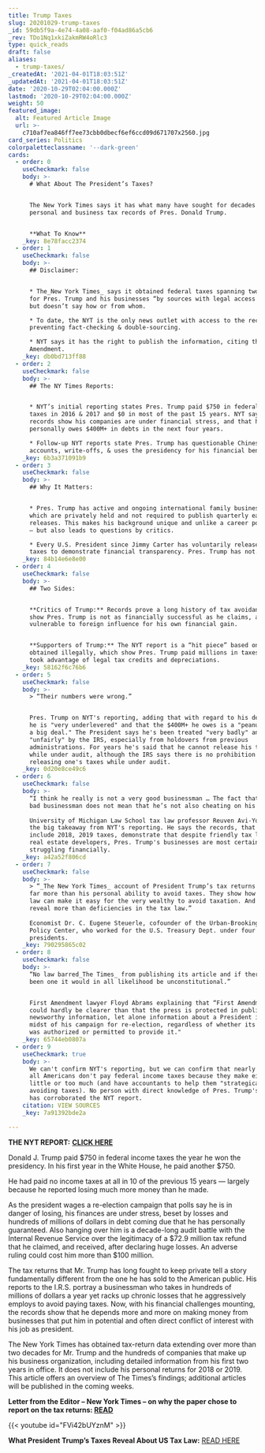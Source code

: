 ```yaml
---
title: Trump Taxes
slug: 20201029-trump-taxes
_id: 59db5f9a-4e74-4a08-aaf0-f04ad86a5cb6
_rev: TDo1Nq1xkiZakmRW4oRlc3
type: quick_reads
draft: false
aliases:
  - trump-taxes/
_createdAt: '2021-04-01T18:03:51Z'
_updatedAt: '2021-04-01T18:03:51Z'
date: '2020-10-29T02:04:00.000Z'
lastmod: '2020-10-29T02:04:00.000Z'
weight: 50
featured_image:
  alt: Featured Article Image
  url: >-
    c710af7ea846ff7ee73cbb0dbecf6ef6ccd09d671707x2560.jpg
card_series: Politics
colorpaletteclassname: '--dark-green'
cards:
  - order: 0
    useCheckmark: false
    body: >-
      # What About The President’s Taxes?


      The New York Times says it has what many have sought for decades – the
      personal and business tax records of Pres. Donald Trump.


      **What To Know**
    _key: 8e78facc2374
  - order: 1
    useCheckmark: false
    body: >-
      ## Disclaimer:


      * The_New York Times_ says it obtained federal taxes spanning two decades
      for Pres. Trump and his businesses “by sources with legal access to it”
      but doesn’t say how or from whom.

      * To date, the NYT is the only news outlet with access to the records –
      preventing fact-checking & double-sourcing.

      * NYT says it has the right to publish the information, citing the First
      Amendment.
    _key: db0bd713ff88
  - order: 2
    useCheckmark: false
    body: >-
      ## The NY Times Reports:


      * NYT’s initial reporting states Pres. Trump paid $750 in federal income
      taxes in 2016 & 2017 and $0 in most of the past 15 years. NYT says the
      records show his companies are under financial stress, and that he
      personally owes $400M+ in debts in the next four years.

      * Follow-up NYT reports state Pres. Trump has questionable Chinese bank
      accounts, write-offs, & uses the presidency for his financial benefit.
    _key: 6b3a371091b9
  - order: 3
    useCheckmark: false
    body: >-
      ## Why It Matters:


      * Pres. Trump has active and ongoing international family businesses,
      which are privately held and not required to publish quarterly earnings
      releases. This makes his background unique and unlike a career politician
      – but also leads to questions by critics.

      * Every U.S. President since Jimmy Carter has voluntarily released their
      taxes to demonstrate financial transparency. Pres. Trump has not.
    _key: 84b14e6e8e00
  - order: 4
    useCheckmark: false
    body: >-
      ## Two Sides:


      **Critics of Trump:** Records prove a long history of tax avoidance and
      show Pres. Trump is not as financially successful as he claims, and thus
      vulnerable to foreign influence for his own financial gain.


      **Supporters of Trump:** The NYT report is a “hit piece” based on records
      obtained illegally, which show Pres. Trump paid millions in taxes, and
      took advantage of legal tax credits and depreciations.
    _key: 58162f6c76b6
  - order: 5
    useCheckmark: false
    body: >-
      > “Their numbers were wrong.”


      Pres. Trump on NYT's reporting, adding that with regard to his debts, that
      he is "very underlevered" and that the $400M+ he owes is a "peanut... not
      a big deal." The President says he's been treated "very badly" and
      "unfairly" by the IRS, especially from holdovers from previous
      administrations. For years he's said that he cannot release his taxes
      while under audit, although the IRS says there is no prohibition against
      releasing one's taxes while under audit.
    _key: 0d20e8ce49c6
  - order: 6
    useCheckmark: false
    body: >-
      “I think he really is not a very good businessman … The fact that he’s a
      bad businessman does not mean that he’s not also cheating on his taxes.”  
        
      University of Michigan Law School tax law professor Reuven Avi-Yonah on
      the big takeaway from NYT's reporting. He says the records, that don't
      include 2018, 2019 taxes, demonstrate that despite friendly tax laws for
      real estate developers, Pres. Trump's businesses are most certainly
      struggling financially.
    _key: a42a52f806cd
  - order: 7
    useCheckmark: false
    body: >-
      > “_The New York Times_ account of President Trump’s tax returns reveal
      far more than his personal ability to avoid taxes. They show how the tax
      law can make it easy for the very wealthy to avoid taxation. And they
      reveal more than deficiencies in the tax law.”  
        
      Economist Dr. C. Eugene Steuerle, cofounder of the Urban-Brookings Tax
      Policy Center, who worked for the U.S. Treasury Dept. under four
      presidents.
    _key: 790295865c02
  - order: 8
    useCheckmark: false
    body: >-
      “No law barred_The Times_ from publishing its article and if there had
      been one it would in all likelihood be unconstitutional.”


      First Amendment lawyer Floyd Abrams explaining that “First Amendment law
      could hardly be clearer than that the press is protected in publishing
      newsworthy information, let alone information about a President in the
      midst of his campaign for re-election, regardless of whether its source
      was authorized or permitted to provide it."
    _key: 65744eb0807a
  - order: 9
    useCheckmark: true
    body: >-
      We can't confirm NYT's reporting, but we can confirm that nearly half of
      all Americans don't pay federal income taxes because they make either too
      little or too much (and have accountants to help them "strategically plan"
      avoiding taxes). No person with direct knowledge of Pres. Trump's taxes
      has corroborated the NYT report.
    citation: VIEW SOURCES
    _key: 7a91392bde2a

---
```

**THE NYT REPORT:** [**CLICK HERE**](https://www.nytimes.com/interactive/2020/09/27/us/donald-trump-taxes.html)

Donald J. Trump paid $750 in federal income taxes the year he won the presidency. In his first year in the White House, he paid another $750.

He had paid no income taxes at all in 10 of the previous 15 years — largely because he reported losing much more money than he made.

As the president wages a re-election campaign that polls say he is in danger of losing, his finances are under stress, beset by losses and hundreds of millions of dollars in debt coming due that he has personally guaranteed. Also hanging over him is a decade-long audit battle with the Internal Revenue Service over the legitimacy of a $72.9 million tax refund that he claimed, and received, after declaring huge losses. An adverse ruling could cost him more than $100 million.

The tax returns that Mr. Trump has long fought to keep private tell a story fundamentally different from the one he has sold to the American public. His reports to the I.R.S. portray a businessman who takes in hundreds of millions of dollars a year yet racks up chronic losses that he aggressively employs to avoid paying taxes. Now, with his financial challenges mounting, the records show that he depends more and more on making money from businesses that put him in potential and often direct conflict of interest with his job as president.

The New York Times has obtained tax-return data extending over more than two decades for Mr. Trump and the hundreds of companies that make up his business organization, including detailed information from his first two years in office. It does not include his personal returns for 2018 or 2019. This article offers an overview of The Times’s findings; additional articles will be published in the coming weeks.

**Letter from the Editor – New York Times – on why the paper chose to report on the tax returns: [READ](https://www.nytimes.com/2020/09/27/us/trump-taxes-editors-note.html)**

{{< youtube id="FVi42bUYznM" >}}

**What President Trump’s Taxes Reveal About US Tax Law:** [READ HERE](https://www.investopedia.com/what-trump-s-taxes-reveal-about-us-tax-law-5080039)